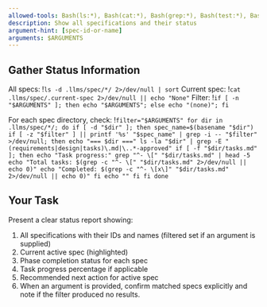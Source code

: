 ```yaml
---
allowed-tools: Bash(ls:*), Bash(cat:*), Bash(grep:*), Bash(test:*), Bash(find:*)
description: Show all specifications and their status
argument-hint: [spec-id-or-name]
arguments: $ARGUMENTS
---
```


## Gather Status Information

All specs: !`ls -d .llms/spec/*/ 2>/dev/null | sort`
Current spec: !`cat .llms/spec/.current-spec 2>/dev/null || echo "None"`
Filter: !`if [ -n "$ARGUMENTS" ]; then echo "$ARGUMENTS"; else echo "(none)"; fi`

For each spec directory, check:
!`filter="$ARGUMENTS"
for dir in .llms/spec/*/; do
    if [ -d "$dir" ]; then
        spec_name=$(basename "$dir")
        if [ -z "$filter" ] || printf '%s' "$spec_name" | grep -i -- "$filter" >/dev/null; then
            echo "=== $dir ==="
            ls -la "$dir" | grep -E "(requirements|design|tasks)\.md|\..*-approved"
            if [ -f "$dir/tasks.md" ]; then
                echo "Task progress:"
                grep "^- \[" "$dir/tasks.md" | head -5
                echo "Total tasks: $(grep -c "^- \[" "$dir/tasks.md" 2>/dev/null || echo 0)"
                echo "Completed: $(grep -c "^- \[x\]" "$dir/tasks.md" 2>/dev/null || echo 0)"
            fi
            echo ""
        fi
    fi
done`

## Your Task

Present a clear status report showing:
1. All specifications with their IDs and names (filtered set if an argument is supplied)
2. Current active spec (highlighted)
3. Phase completion status for each spec
4. Task progress percentage if applicable
5. Recommended next action for active spec
6. When an argument is provided, confirm matched specs explicitly and note if the filter produced no results.
